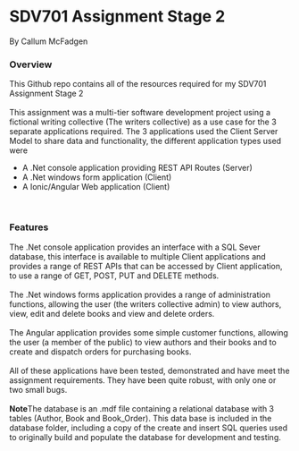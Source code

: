 # SDV701 Assignment Stage 2
By Callum McFadgen

### Overview
This Github repo contains all of the resources required for my SDV701 Assignment Stage 2
<br />
<br />
This assignment was a multi-tier software development project using a fictional writing collective (The writers collective) as a use case for the 3 separate applications required. 
The 3 applications used the Client Server Model to share data and functionality, the different application types used were
<ul>
  <li>A .Net console application providing REST API Routes (Server)</li>
  <li>A .Net windows form application (Client)</li>
  <li>A Ionic/Angular Web application (Client)</li>
</ul>
<br />

### Features
The .Net console application provides an interface with a SQL Sever database, this interface is available to multiple Client applications and provides a range of REST APIs that can be accessed by Client application, to use a range of GET, POST, PUT and DELETE methods.
<br />
<br />
The .Net windows forms application provides a range of administration functions, allowing the user (the writers collective admin) to view authors, view, edit and delete books and view and delete orders.
<br />
<br />
The Angular application provides some simple customer functions, allowing the user (a member of the public) to view authors and their books and to create and dispatch orders for purchasing books.
<br />
<br />
All of these applications have been tested, demonstrated and have meet the assignment requirements.  They have been quite robust, with only one or two small bugs.
<br />
<br />
<b>Note</b>The database is an .mdf file containing a relational database with 3 tables (Author, Book and Book_Order).  This data base is included in the database folder, including a copy of the create and insert SQL queries used to originally build and populate the database for development and testing.
